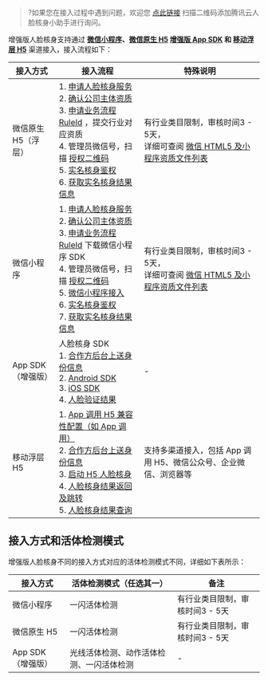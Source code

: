 >?如果您在接入过程中遇到问题，欢迎您 [点此链接](https://cloud.tencent.com/document/product/1007/56130) 扫描二维码添加腾讯云人脸核身小助手进行询问。

增强版人脸核身支持通过 **[微信小程序](https://cloud.tencent.com/document/product/1007/31071)、[微信原生 H5](https://cloud.tencent.com/document/product/1007/49538)  [增强版 App SDK](https://cloud.tencent.com/document/product/1007/57617) 和 [移动浮层 H5](https://cloud.tencent.com/document/product/1007/61072)** 渠道接入，接入流程如下：

| 接入方式            | 接入流程                                                     | 特殊说明                                                     |
| ------------------- | ------------------------------------------------------------ | ------------------------------------------------------------ |
| 微信原生 H5（浮层） | 1. [申请人脸核身服务](https://cloud.tencent.com/apply/p/shcgszvmppc)<br>2. [确认公司主体资质](https://cloud.tencent.com/document/product/1007/42684)<br>3. [申请业务流程 RuleId](https://console.cloud.tencent.com/faceid) ，提交行业对应资质<br>4. 管理员微信号，扫描 [授权二维码](https://open.faceid.qq.com/view/auth.html)<br>5.  [实名核身鉴权](https://cloud.tencent.com/document/product/1007/31816)<br>6. [获取实名核身结果信息](https://cloud.tencent.com/document/product/1007/41957) | 有行业类目限制，审核时间3 - 5天，<br>详细可查阅 [微信 HTML5 及小程序资质文件列表](https://cloud.tencent.com/document/product/1007/42684) |
| 微信小程序          | 1. [申请人脸核身服务](https://cloud.tencent.com/apply/p/shcgszvmppc)<br>2. [确认公司主体资质](https://cloud.tencent.com/document/product/1007/42684)<br>3. [申请业务流程 RuleId](https://console.cloud.tencent.com/faceid) 下载微信小程序 SDK<br>4. 管理员微信号，扫描 [授权二维码](https://open.faceid.qq.com/view/auth.html)<br>5.  [微信小程序接入](https://cloud.tencent.com/document/product/1007/31071)<br>6.  [实名核身鉴权](https://cloud.tencent.com/document/product/1007/31816)<br>7. [获取实名核身结果信息](https://cloud.tencent.com/document/product/1007/41957) | 有行业类目限制，审核时间3 - 5天，<br>详细可查阅 [微信 HTML5 及小程序资质文件列表](https://cloud.tencent.com/document/product/1007/42684) |
| App SDK（增强版）             | 人脸核身 SDK<br>1.	[合作方后台上送身份信息](https://cloud.tencent.com/document/product/1007/57617)<br>2.	[Android SDK](https://cloud.tencent.com/document/product/1007/57619)<br>3. [iOS SDK](https://cloud.tencent.com/document/product/1007/57625)<br>4.	[人脸验证结果]( https://cloud.tencent.com/document/product/1007/57637)<br> | -                                                            |
| 移动浮层 H5	|1. [App 调用 H5 兼容性配置（如 App 调用）](https://cloud.tencent.com/document/product/1007/61076)<br>2. [合作方后台上送身份信息](https://cloud.tencent.com/document/product/1007/61073)<br>3. [启动 H5 人脸核身](https://cloud.tencent.com/document/product/1007/61074)<br>4. [人脸核身结果返回及跳转](https://cloud.tencent.com/document/product/1007/61075) <br>5. [人脸核身结果查询](https://cloud.tencent.com/document/product/1007/61300) 	|支持多渠道接入，包括 App 调用 H5、微信公众号、企业微信、浏览器等|


## 接入方式和活体检测模式
增强版人脸核身不同的接入方式对应的活体检测模式不同，详细如下表所示：

|接入方式|	活体检测模式（任选其一）|	备注|
|-----------|------------------|-------|
|微信小程序|一闪活体检测	|有行业类目限制，审核时间3 - 5天|
|微信原生 H5	|一闪活体检测	|有行业类目限制，审核时间3 - 5天|
|App SDK（增强版）	|光线活体检测、动作活体检测、一闪活体检测	|-|
